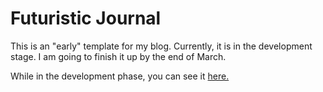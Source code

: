 # Futuristic Journal
This is an "early" template for my blog. Currently, it is in the development stage. I am going to finish it up by the end of March.

While in the development phase, you can see it <a href="https://onianidavid.github.io/Blogplate/" target="_blank">here.</a>
